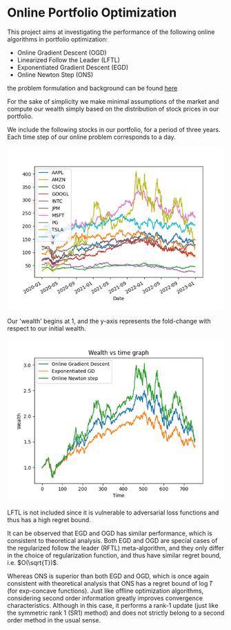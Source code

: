 # Online Portfolio Optimization

This project aims at investigating the performance of the following online algorithms in portfolio optimization:
- Online Gradient Descent (OGD)
- Linearized Follow the Leader (LFTL)
- Exponentiated Gradient Descent (EGD)
- Online Newton Step (ONS)

the problem formulation and background can be found [here](background.pdf)

For the sake of simplicity we make minimal assumptions of the market and compute our wealth simply based on the distribution of stock prices in our portfolio.

We include the following stocks in our portfolio, for a period of three years. Each time step of our online problem corresponds to a day.
<p>
<img src="./images/market.png" width="600"/>
</p>

Our 'wealth' begins at 1, and the y-axis represents the fold-change with respect to our initial wealth.
<p>
<img src="./images/wealth.png" width="600"/>
</p>

LFTL is not included since it is vulnerable to adversarial loss functions and thus has a high regret bound. 

It can be observed that EGD and OGD has similar performance, which is consistent to theoretical analysis. Both EGD and OGD are special cases of the regularized follow the leader (RFTL) meta-algorithm, and they only differ in the choice of regularization function, and thus have similar regret bound, i.e. $O(\sqrt{T})$.

Whereas ONS is superior than both EGD and OGD, which is once again consistent with theoretical analysis that ONS has a regret bound of $\log T$ (for exp-concave functions). Just like offline optimization algorithms, considering second order information greatly improves convergence characteristics. Although in this case, it performs a rank-1 update (just like the symmetric rank 1 (SR1) method) and does not strictly belong to a second order method in the usual sense.  